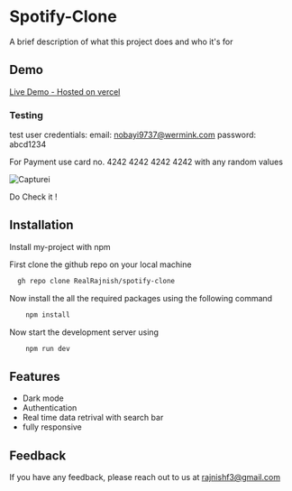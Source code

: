 # Spotify-Clone

A brief description of what this project does and who it's for

## Demo

[Live Demo - Hosted on vercel](http://spotify-clone-rj.vercel.app/)

### Testing
test user credentials:
email: nobayi9737@wermink.com
password: abcd1234

For Payment use card no. 4242 4242 4242 4242 with any random values

![Capturei](https://github.com/RealRajnish/spotify-clone/assets/61611447/be09eedf-c80f-47e7-961e-6ea1ac952e4b)


Do Check it !

## Installation

Install my-project with npm

First clone the github repo on your local machine

```bash
  gh repo clone RealRajnish/spotify-clone
```

Now install the all the required packages using the following command

```bash
    npm install
```

Now start the development server using

```bash
    npm run dev
```

## Features

- Dark mode
- Authentication
- Real time data retrival with search bar
- fully responsive

## Feedback

If you have any feedback, please reach out to us at rajnishf3@gmail.com
